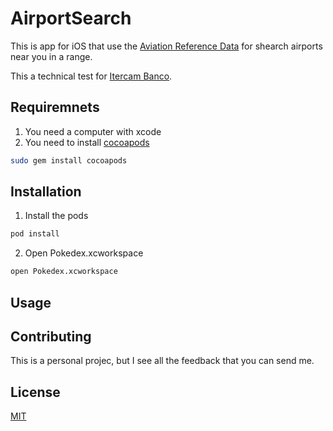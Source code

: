 # AirportSearch

This is app for iOS that use the [Aviation Reference Data](https://rapidapi.com/proground/api/aviation-reference-data/) for shearch airports near you in a range.

This a technical test for [Itercam Banco](https://www.intercam.com.mx).

## Requiremnets

1. You need a computer with xcode 
2. You need to install [cocoapods](https://cocoapods.org)


```bash
sudo gem install cocoapods
```

## Installation

1. Install the pods

```bash
pod install 
```

2. Open Pokedex.xcworkspace

```bash
open Pokedex.xcworkspace
```

## Usage 

## Contributing
This is a personal projec, but I see all the feedback that you can send me.

## License
[MIT](https://choosealicense.com/licenses/mit/)
